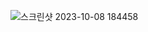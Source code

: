 ![스크린샷 2023-10-08 184458](https://github.com/GooDongWoo/algorithm_study/assets/59087923/3fee36a4-4990-4589-b4aa-2335c9794229)
